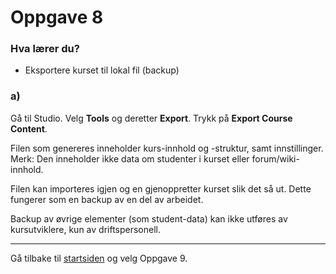 # Oppgave 8

### Hva lærer du?
* Eksportere kurset til lokal fil (backup)

### a)

Gå til Studio. Velg **Tools** og deretter **Export**. Trykk på **Export Course Content**.

Filen som genereres inneholder kurs-innhold og -struktur, samt innstillinger. Merk: Den inneholder ikke data om studenter i kurset eller forum/wiki-innhold.

Filen kan importeres igjen og en gjenoppretter kurset slik det så ut. Dette fungerer som en backup av en del av arbeidet.

Backup av øvrige elementer (som student-data) kan ikke utføres av kursutviklere, kun av driftspersonell.

----

Gå tilbake til [startsiden](../README.md#oppgaver) og velg Oppgave 9.